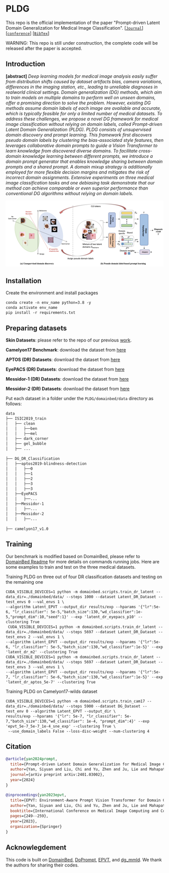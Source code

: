 # PLDG
This repo is the official implementation of the paper "Prompt-driven Latent Domain Generalization for Medical Image Classification".
[[`Journal`](https://arxiv.org/pdf/2401.03002.pdf)]
[[`conference`](https://link.springer.com/chapter/10.1007/978-3-031-43990-2_24)]
[[`BibTex`](#citation)]

WARNING: This repo is still under construction, the complete code will be released after the paper is accepted.

## Introduction
**[abstract]** *Deep learning models for medical image analysis easily suffer from distribution shifts caused by dataset
artifacts bias, camera variations, differences in the imaging station, etc., leading to unreliable diagnoses in realworld clinical settings. Domain generalization (DG) methods, which aim to train models on multiple domains to perform well on unseen domains, offer a promising direction to
solve the problem. However, existing DG methods assume
domain labels of each image are available and accurate,
which is typically feasible for only a limited number of
medical datasets. To address these challenges, we propose
a novel DG framework for medical image classification
without relying on domain labels, called Prompt-driven
Latent Domain Generalization (PLDG). PLDG consists of
unsupervised domain discovery and prompt learning. This
framework first discovers pseudo domain labels by clustering the bias-associated style features, then leverages collaborative domain prompts to guide a Vision Transformer
to learn knowledge from discovered diverse domains. To
facilitate cross-domain knowledge learning between different prompts, we introduce a domain prompt generator that
enables knowledge sharing between domain prompts and
a shared prompt. A domain mixup strategy is additionally
employed for more flexible decision margins and mitigates
the risk of incorrect domain assignments. Extensive experiments on three medical image classification tasks and one
debiasing task demonstrate that our method can achieve
comparable or even superior performance than conventional DG algorithms without relying on domain labels.*

![alt text](images/method.png)

## Installation
Create the environment and install packages
```
conda create -n env_name python=3.8 -y
conda activate env_name
pip install -r requirements.txt
```

## Preparing datasets

**Skin Datasets**: please refer to the repo of our previous [work](https://github.com/SiyuanYan1/EPVT-and-Skin-DG-benchamrk).

**Camelyon17 Benchmark**: download the dataset from [here](https://pubmed.ncbi.nlm.nih.gov/30716025/)

**APTOS (DR) Datasets**: download the dataset from [here](https://www.kaggle.com/competitions/aptos2019-blindness-detection/data?select=train_images)

**EyePACS (DR) Datasets**: download the dataset from [here](https://www.kaggle.com/competitions/diabetic-retinopathy-detection/overview)

**Messidor-1 (DR) Datasets**: download the dataset from [here](https://www.adcis.net/en/third-party/messidor/)

**Messidor-2 (DR) Datasets**: download the dataset from [here](https://www.adcis.net/en/third-party/messidor2/)


Put each dataset in a folder under the `PLDG/domainbed/data` directory as follows:

```
data
├── ISIC2019_train
│   ├── clean
│   │   ├──ben
│   │   ├──mel
│   ├── dark_corner
│   ├── gel_bubble
│   ├── ...

├── DG_DR_Classification
│   ├──aptos2019-blindness-detection
│   │   ├──0
│   │   ├──1
│   │   ├──2
│   │   ├──3
│   │   ├──3
│   ├──EyePACS
│   │   ├──...
│   ├──Messidor-1
│   │   ├──...
│   ├──Messidor-2
│   │   ├──...

├── camelyon17_v1.0
```


## Training

Our benchmark is modified based on DomainBed, please refer to [DomainBed Readme](https://github.com/facebookresearch/DomainBed) for more details on commands running jobs. Here are some examples to train and test on the three medical datasets.


Training PLDG on three out of four DR classification datasets and testing on the remaining one
```
CUDA_VISIBLE_DEVICES=1 python -m domainbed.scripts.train_dr_latent --data_dir=./domainbed/data/ --steps 1000 --dataset Latent_DR_Dataset --test_envs 0 --val_envs 1 \
--algorithm Latent_EPVT --output_dir results/exp --hparams '{"lr":5e-6, "lr_classifier": 5e-5,"batch_size":130,"wd_classifier":1e-5,"prompt_dim":10,"seed":1}' --exp 'latent_dr_eyepacs_p10' --clustering True
 CUDA_VISIBLE_DEVICES=1 python -m domainbed.scripts.train_dr_latent --data_dir=./domainbed/data/ --steps 5697 --dataset Latent_DR_Dataset --test_envs 2 --val_envs 1 \
--algorithm Latent_EPVT --output_dir results/exp --hparams '{"lr":5e-6, "lr_classifier": 5e-5,"batch_size":130,"wd_classifier":1e-5}' --exp 'latent_dr_m2' --clustering True 
CUDA_VISIBLE_DEVICES=1 python -m domainbed.scripts.train_dr_latent --data_dir=./domainbed/data/ --steps 5697 --dataset Latent_DR_Dataset --test_envs 3 --val_envs 1 \
--algorithm Latent_EPVT --output_dir results/exp --hparams '{"lr":5e-7, "lr_classifier": 5e-6,"batch_size":130,"wd_classifier":1e-5}' --exp 'latent_dr_aptos_5e-7' --clustering True
```
Training PLDG on Camelyon17-wilds dataset
```
CUDA_VISIBLE_DEVICES=1 python -m domainbed.scripts.train_cam17 --data_dir=./domainbed/data/ --steps 5900 --dataset DG_Dataset --test_env 0 --algorithm Latent_EPVT --output_dir \
results/exp --hparams '{"lr": 5e-7, "lr_classifier": 5e-7,"batch_size":130,"wd_classifier": 1e-4, "prompt_dim":4}' --exp 'epvt_5e-7_5e-7_1e-4_sne_exp' --clustering True \
 --use_domain_labels False --loss-disc-weight --num-clustering 4
```


<!---Training PLDG on skin classification:
```
CUDA_VISIBLE_DEVICES=0 python -m domainbed.scripts.train_latent_epvt --data_dir=./domainbed/data/ --steps 5900 --dataset DG_Dataset --test_env 0 --algorithm Latent_EPVT --output_dir \
results/exp --hparams '{"lr": 5e-6, "lr_classifier": 5e-5,"batch_size":130,"wd_classifier": 1e-2, "prompt_dim":4}' --exp 'epvt_5e-6-5e-5_p4' --clustering True \
 --use_domain_labels False --loss-disc-weight --num-clustering 4``
```

Test PLDG on four OOD skin datasets with pompt=10
```
CUDA_VISIBLE_DEVICES=0 python -m domainbed.scripts.test_prompt10 --model_name 'model_name.pkl'
```

Test PLDG on four OOD skin datasets with pompt=4
```
CUDA_VISIBLE_DEVICES=0 python -m domainbed.scripts.test_prompt --model_name 'model_name.pkl'
```
---> 

## Citation
```bibtex
@article{yan2024prompt,
  title={Prompt-driven Latent Domain Generalization for Medical Image Classification},
  author={Yan, Siyuan and Liu, Chi and Yu, Zhen and Ju, Lie and Mahapatra, Dwarikanath and Betz-Stablein, Brigid and Mar, Victoria and Janda, Monika and Soyer, Peter and Ge, Zongyuan},
  journal={arXiv preprint arXiv:2401.03002},
  year={2024}
}
```
```bibtex
@inproceedings{yan2023epvt,
  title={EPVT: Environment-Aware Prompt Vision Transformer for Domain Generalization in Skin Lesion Recognition},
  author={Yan, Siyuan and Liu, Chi and Yu, Zhen and Ju, Lie and Mahapatra, Dwarikanath and Mar, Victoria and Janda, Monika and Soyer, Peter and Ge, Zongyuan},
  booktitle={International Conference on Medical Image Computing and Computer-Assisted Intervention},
  pages={249--259},
  year={2023},
  organization={Springer}
}
```

## Acknowlegdement

This code is built on [DomainBed](https://github.com/facebookresearch/DomainBed), [DoPrompt](https://github.com/zhengzangw/DoPrompt), [EPVT](https://github.com/SiyuanYan1/EPVT-and-Skin-DG-benchamrk), and [dg_mmld](https://github.com/mil-tokyo/dg_mmld). We thank the authors for sharing their codes.

